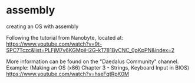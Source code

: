 # assembly
creating an OS with assembly

Following the tutorial from Nanobyte,
located at: https://www.youtube.com/watch?v=9t-SPC7Tczc&list=PLFjM7v6KGMpiH2G-kT781ByCNC_0pKpPN&index=2

More information can be found on the "Daedalus Community" channel.
Example: (Making an OS (x86) Chapter 3 - Strings, Keyboard Input in BIOS) https://www.youtube.com/watch?v=hseFqtRpK0M
